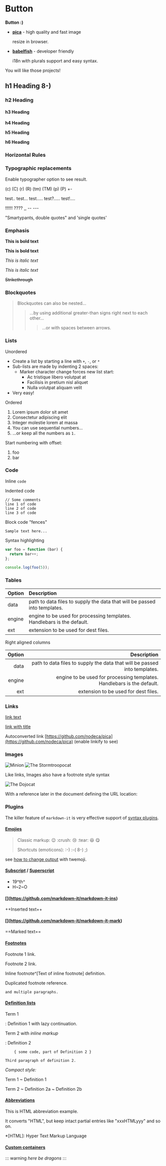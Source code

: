 # Button

**Button :\)**

* [**pica**](https://nodeca.github.io/pica/demo/) - high quality and fast image

  resize in browser.

* [**babelfish**](https://github.com/nodeca/babelfish/) - developer friendly

  i18n with plurals support and easy syntax.

You will like those projects!

## h1 Heading 8-\)

### h2 Heading

#### h3 Heading

**h4 Heading**

**h5 Heading**

**h6 Heading**

### Horizontal Rules

### Typographic replacements

Enable typographer option to see result.

\(c\) \(C\) \(r\) \(R\) \(tm\) \(TM\) \(p\) \(P\) +-

test.. test... test..... test?..... test!....

!!!!!! ???? ,, -- ---

"Smartypants, double quotes" and 'single quotes'

### Emphasis

**This is bold text**

**This is bold text**

_This is italic text_

_This is italic text_

~~Strikethrough~~

### Blockquotes

> Blockquotes can also be nested...
>
> > ...by using additional greater-than signs right next to each other...
> >
> > > ...or with spaces between arrows.

### Lists

Unordered

* Create a list by starting a line with `+`, `-`, or `*`
* Sub-lists are made by indenting 2 spaces:
  * Marker character change forces new list start:
    * Ac tristique libero volutpat at
    * Facilisis in pretium nisl aliquet
    * Nulla volutpat aliquam velit
* Very easy!

Ordered

1. Lorem ipsum dolor sit amet
2. Consectetur adipiscing elit
3. Integer molestie lorem at massa
4. You can use sequential numbers...
5. ...or keep all the numbers as `1.`

Start numbering with offset:

1. foo
2. bar

### Code

Inline `code`

Indented code

```text
// Some comments
line 1 of code
line 2 of code
line 3 of code
```

Block code "fences"

```text
Sample text here...
```

Syntax highlighting

```javascript
var foo = function (bar) {
  return bar++;
};

console.log(foo(5));
```

### Tables

| Option | Description |
| :--- | :--- |
| data | path to data files to supply the data that will be passed into templates. |
| engine | engine to be used for processing templates. Handlebars is the default. |
| ext | extension to be used for dest files. |

Right aligned columns

| Option | Description |
| ---: | ---: |
| data | path to data files to supply the data that will be passed into templates. |
| engine | engine to be used for processing templates. Handlebars is the default. |
| ext | extension to be used for dest files. |

### Links

[link text](http://dev.nodeca.com)

[link with title](http://nodeca.github.io/pica/demo/)

Autoconverted link [https://github.com/nodeca/pica](https://github.com/nodeca/pica) \(enable linkify to see\)

### Images

![Minion](https://octodex.github.com/images/minion.png) ![The Stormtroopocat](https://octodex.github.com/images/stormtroopocat.jpg)

Like links, Images also have a footnote style syntax

![The Dojocat](https://octodex.github.com/images/dojocat.jpg)

With a reference later in the document defining the URL location:

### Plugins

The killer feature of `markdown-it` is very effective support of [syntax plugins](https://www.npmjs.org/browse/keyword/markdown-it-plugin).

#### [Emojies](https://github.com/markdown-it/markdown-it-emoji)

> Classic markup: :wink: :crush: :cry: :tear: :laughing: :yum:
>
> Shortcuts \(emoticons\): :-\) :-\( 8-\) ;\)

see [how to change output](https://github.com/markdown-it/markdown-it-emoji#change-output) with twemoji.

#### [Subscript](https://github.com/markdown-it/markdown-it-sub) / [Superscript](https://github.com/markdown-it/markdown-it-sup)

* 19^th^
* H~2~O

#### [\](https://github.com/markdown-it/markdown-it-ins)

++Inserted text++

#### [\](https://github.com/markdown-it/markdown-it-mark)

==Marked text==

#### [Footnotes](https://github.com/markdown-it/markdown-it-footnote)

Footnote 1 link.

Footnote 2 link.

Inline footnote^\[Text of inline footnote\] definition.

Duplicated footnote reference.

```text
and multiple paragraphs.
```

#### [Definition lists](https://github.com/markdown-it/markdown-it-deflist)

Term 1

: Definition 1 with lazy continuation.

Term 2 with _inline markup_

: Definition 2

```text
    { some code, part of Definition 2 }

Third paragraph of definition 2.
```

_Compact style:_

Term 1 ~ Definition 1

Term 2 ~ Definition 2a ~ Definition 2b

#### [Abbreviations](https://github.com/markdown-it/markdown-it-abbr)

This is HTML abbreviation example.

It converts "HTML", but keep intact partial entries like "xxxHTMLyyy" and so on.

\*\[HTML\]: Hyper Text Markup Language

#### [Custom containers](https://github.com/markdown-it/markdown-it-container)

::: warning _here be dragons_ :::

